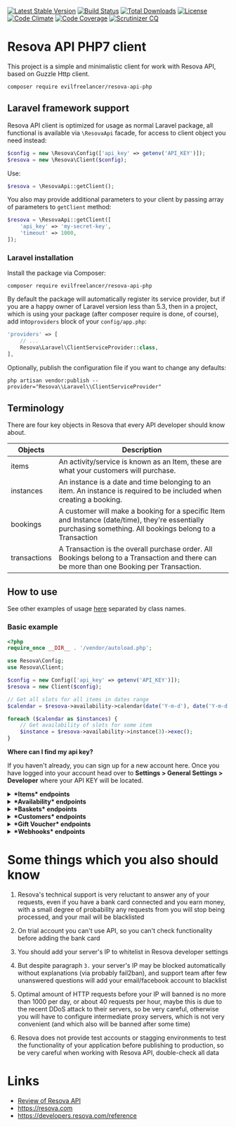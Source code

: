 [![Latest Stable Version](https://poser.pugx.org/evilfreelancer/resova-api-php/v/stable)](https://packagist.org/packages/evilfreelancer/resova-api-php)
[![Build Status](https://travis-ci.org/EvilFreelancer/resova-api-php.svg?branch=master)](https://travis-ci.org/EvilFreelancer/resova-api-php)
[![Total Downloads](https://poser.pugx.org/evilfreelancer/resova-api-php/downloads)](https://packagist.org/packages/evilfreelancer/resova-api-php)
[![License](https://poser.pugx.org/evilfreelancer/resova-api-php/license)](https://packagist.org/packages/evilfreelancer/resova-api-php)
[![Code Climate](https://codeclimate.com/github/EvilFreelancer/resova-api-php/badges/gpa.svg)](https://codeclimate.com/github/EvilFreelancer/resova-api-php)
[![Code Coverage](https://scrutinizer-ci.com/g/EvilFreelancer/resova-api-php/badges/coverage.png?b=master)](https://scrutinizer-ci.com/g/EvilFreelancer/resova-api-php/?branch=master)
[![Scrutinizer CQ](https://scrutinizer-ci.com/g/evilfreelancer/resova-api-php/badges/quality-score.png?b=master)](https://scrutinizer-ci.com/g/evilfreelancer/resova-api-php/)

# Resova API PHP7 client

This project is a simple and minimalistic client for work with Resova API, based on Guzzle Http client.

    composer require evilfreelancer/resova-api-php

## Laravel framework support

Resova API client is optimized for usage as normal Laravel package, all functional is available via `\ResovaApi` facade,
for access to client object you need instead:

```php
$config = new \Resova\Config(['api_key' => getenv('API_KEY')]);
$resova = new \Resova\Client($config);
```

Use:

```php
$resova = \ResovaApi::getClient();
```

You also may provide additional parameters to your client by passing array of parameters to `getClient` method:

```php
$resova = \ResovaApi::getClient([
    'api_key' => 'my-secret-key',
    'timeout' => 1000,
]);
```

### Laravel installation

Install the package via Composer:

    composer require evilfreelancer/resova-api-php

By default the package will automatically register its service provider, but
if you are a happy owner of Laravel version less than 5.3, then in a project, which is using your package
(after composer require is done, of course), add into`providers` block of your `config/app.php`:

```php
'providers' => [
    // ...
    Resova\Laravel\ClientServiceProvider::class,
],
```

Optionally, publish the configuration file if you want to change any defaults:

    php artisan vendor:publish --provider="Resova\\Laravel\\ClientServiceProvider"

## Terminology

There are four key objects in Resova that every API developer should know about.

| Objects      | Description |
|--------------|-------------|
| items        | An activity/service is known as an Item, these are what your customers will purchase. |
| instances    | An instance is a date and time belonging to an item. An instance is required to be included when creating a booking. |
| bookings     | A customer will make a booking for a specific Item and Instance (date/time), they're essentially purchasing something. All bookings belong to a Transaction |
| transactions | A Transaction is the overall purchase order. All Bookings belong to a Transaction and there can be more than one Booking per Transaction. |

## How to use

See other examples of usage [here](examples) separated by class names.

### Basic example

```php
<?php
require_once __DIR__ . '/vendor/autoload.php';

use Resova\Config;
use Resova\Client;

$config = new Config(['api_key' => getenv('API_KEY')]);
$resova = new Client($config);

// Get all slots for all items in dates range
$calendar = $resova->availability->calendar(date('Y-m-d'), date('Y-m-d'))->exec();

foreach ($calendar as $instances) {
    // Get availability of slots for some item
    $instance = $resova->availability->instance(3)->exec();
}
```

**Where can I find my api key?**

If you haven't already, you can sign up for a new account here.
Once you have logged into your account head over to **Settings > General Settings > Developer**
where your API KEY will be located.

<details>
<summary>
<b>*Items* endpoints</b>
</summary>

Items mean your rooms in Resova system.

https://developers.resova.com/reference#items

```php
// Single
$result = $resova->item(1)->exec();
print_r($result);

// Single: Reviews list
$result = $resova->item(1)->reviews()->exec();
print_r($result);

// Single: Booking questions list
$result = $resova->item(1)->booking_questions()->exec();
print_r($result);

// Single: Extras list
$result = $resova->item(1)->extras()->exec();
print_r($result);

// All
$result = $resova->items->exec();
print_r($result);
```

</details>

<details>
<summary>
<b>*Availability* endpoints</b>
</summary>

Availability details of instances, instances prices and calendars of dates etc.

> Instance - in logic of Resova API mean time slot with price

https://developers.resova.com/reference#availability

```php
use \Resova\Models\Pricing;

$result = $resova->availability->instance(123)->exec();
print_r($result);

$pricing = new Pricing([
    'quantities' => [
        ['pricing_category_id' => 1, 'quantity' => 2],
        ['pricing_category_id' => 1, 'quantity' => 3],
        ['pricing_category_id' => 1, 'quantity' => 4],
    ]
]);
$result = $resova->availability->instance(123)->pricing($pricing)->exec();
print_r($result);

$result = $resova->availability->calendar(date('Y-m-d'), date('Y-m-d'))->exec();
print_r($result);
```

</details>

<details>
<summary>
<b>*Baskets* endpoints</b>
</summary>

Baskets in Resova it mean Carts, it contain details about prepared for booking carts created by clients.

https://developers.resova.com/reference#the-basket-object

```php
use \Resova\Models\BasketRequest;

// Basket request object
$basket = new BasketRequest([
    'customer_id' => 123,
    'expires_at'  => '1558101934',
]);

// Create
$result = $resova->baskets->create($basket)->exec();
print_r($result);

// List
$result = $resova->baskets->exec();
print_r($result);

// Single
$result = $resova->basket(123)->exec();
print_r($result);

// Update
$result = $resova->basket(123)->update($basket)->exec();
print_r($result);

// Delete
$result = $resova->basket(123)->delete()->exec();
print_r($result);
```

</details>

<details>
<summary>
<b>*Customers* endpoints</b>
</summary>

For work with customers information, like emails, phones, addresses, etc.

https://developers.resova.com/reference#customers

```php
use \Resova\Models\Customer;
use \Resova\Models\CustomerCreate;

// Customer create request object
$customerCreate = new CustomerCreate([
    'first_name' => 'John',
    'last_name'  => 'Doe',
    'email'      => 'email@example.com'
]);

// Create
$result = $resova->customers->create($customerCreate)->exec();
print_r($result);

// Single
$result = $resova->customer(123)->exec();
print_r($result);

// Customer update request object
$customerUpdate = new Customer([
    'first_name' => 'John',
    'last_name'  => 'Doe',
    'email'      => 'email@example.com'
]);

// Update
$result = $resova->customer(123)->update($customerUpdate)->exec();
print_r($result);
```

</details>

<details>
<summary>
<b>*Gift Voucher* endpoints</b>
</summary>

Gift Vouchers in Resova it mean Promocodes, you can manage your promo campaigns. 

https://developers.resova.com/reference#gift-vouchers

```php
// Single
$result = $resova->gift_voucher(123)->exec();
print_r($result);

// All
$result = $resova->gift_vouchers->exec();
print_r($result);
```

</details>

<details>
<summary>
<b>*Webhooks* endpoints</b>
</summary>

```php
// All
$result = $resova->webhooks->all()->exec();
print_r($result);
```

</details>

# Some things which you also should know

1. Resova's technical support is very reluctant to answer any of your
requests, even if you have a bank card connected and you earn money,
with a small degree of probability any requests from you will stop
being processed, and your mail will be blacklisted

2. On trial account you can't use API, so you can't check functionality
before adding the bank card

3. You should add your server's IP to whitelist in Resova developer settings

4. But despite paragraph `3.` your server's IP may be blocked
automatically without explanations (via probably fail2ban),
and support team after few unanswered questions will add your
email/facebook account to blacklist

5. Optimal amount of HTTP requests before your IP will banned
is no more than 1000 per day, or about 40 requests per hour,
maybe this is due to the recent DDoS ​​attack to their servers,
so be very careful, otherwise you will have to configure
intermediate proxy servers, which is not very convenient
(and which also will be banned after some time)

6. Resova does not provide test accounts or stagging environments
to test the functionality of your application before publishing to
production, so be very careful when working with Resova API,
double-check all data

# Links

* [Review of Resova API](https://docs.google.com/document/d/11RVyOVyMxKqBIg-yNkJfhXS2dO0HwpocJt4QhjwXOU0/edit?usp=sharing)
* https://resova.com
* https://developers.resova.com/reference
